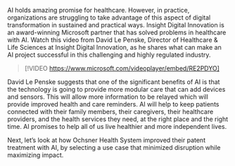 AI holds amazing promise for healthcare. However, in practice, organizations are struggling to take advantage of this aspect of digital transformation in sustained and practical ways. Insight Digital Innovation is an award-winning Microsoft partner that has solved problems in healthcare with AI. Watch this video from David Le Penske, Director of Healthcare & Life Sciences at Insight Digital Innovation, as he shares what can make an AI project successful in this challenging and highly regulated industry.

> [!VIDEO https://www.microsoft.com/videoplayer/embed/RE2PDYO]

David Le Penske suggests that one of the significant benefits of AI is that the technology is going to provide more modular care that can add devices and sensors. This will allow more information to be relayed which will provide improved health and care reminders. AI will help to keep patients connected with their family members, their caregivers, their healthcare providers, and the health services they need, at the right place and the right time. AI promises to help all of us live healthier and more independent lives.

Next, let’s look at how Ochsner Health System improved their patent treatment with AI, by selecting a use case that minimized disruption while maximizing impact.